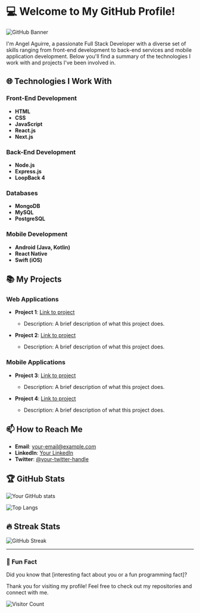 # 💻 Welcome to My GitHub Profile!

![GitHub Banner](https://your-banner-url.com)

I'm Angel Aguirre, a passionate Full Stack Developer with a diverse set of skills ranging from front-end development to back-end services and mobile application development. Below you'll find a summary of the technologies I work with and projects I've been involved in.

## 🌐 Technologies I Work With

### Front-End Development
- **HTML**
- **CSS**
- **JavaScript**
- **React.js**
- **Next.js**

### Back-End Development
- **Node.js**
- **Express.js**
- **LoopBack 4**

### Databases
- **MongoDB**
- **MySQL**
- **PostgreSQL**

### Mobile Development
- **Android (Java, Kotlin)**
- **React Native**
- **Swift (iOS)**

## 📚 My Projects

### Web Applications
- **Project 1**: [Link to project](https://github.com/angelmi11/project-1)
  - Description: A brief description of what this project does.

- **Project 2**: [Link to project](https://github.com/angelmi11/project-2)
  - Description: A brief description of what this project does.

### Mobile Applications
- **Project 3**: [Link to project](https://github.com/angelmi11/project-3)
  - Description: A brief description of what this project does.

- **Project 4**: [Link to project](https://github.com/angelmi11/project-4)
  - Description: A brief description of what this project does.

## 📫 How to Reach Me

- **Email**: [your-email@example.com](mailto:your-email@example.com)
- **LinkedIn**: [Your LinkedIn](https://www.linkedin.com/in/your-linkedin/)
- **Twitter**: [@your-twitter-handle](https://twitter.com/your-twitter-handle)

## 🏆 GitHub Stats

![Your GitHub stats](https://github-readme-stats.vercel.app/api?username=angelmi11&show_icons=true&theme=radical)

![Top Langs](https://github-readme-stats.vercel.app/api/top-langs/?username=angelmi11&layout=compact&theme=radical)

## 🔥 Streak Stats

![GitHub Streak](https://github-readme-streak-stats.herokuapp.com/?user=angelmi11&theme=radical)

---

### 🚀 Fun Fact
Did you know that [interesting fact about you or a fun programming fact]?

Thank you for visiting my profile! Feel free to check out my repositories and connect with me.

![Visitor Count](https://profile-counter.glitch.me/angelmi11/count.svg)
